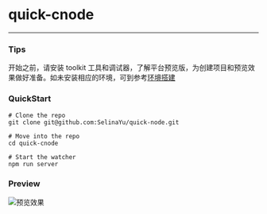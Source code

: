 # quick-cnode
---
### Tips
开始之前，请安装 toolkit 工具和调试器，了解平台预览版，为创建项目和预览效果做好准备。如未安装相应的环境，可到参考[环境搭建][1]

### QuickStart
```
# Clone the repo
git clone git@github.com:SelinaYu/quick-node.git

# Move into the repo
cd quick-cnode

# Start the watcher
npm run server
```

### Preview

![预览效果][2]


  [1]: https://doc.quickapp.cn/tutorial/getting-started/build-environment.html
  [2]: https://s2.ax1x.com/2019/01/24/kZONin.jpg
